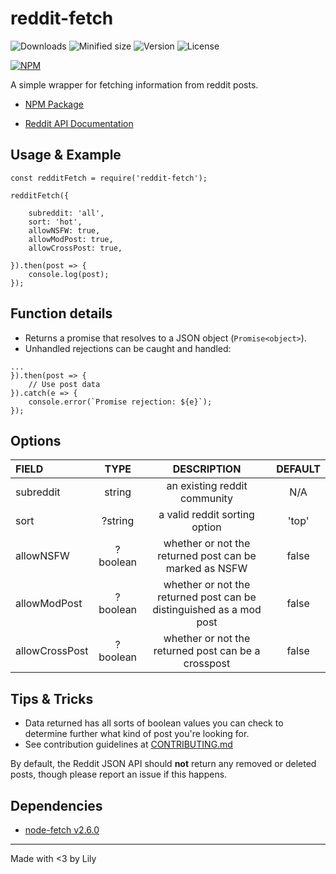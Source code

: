 # reddit-fetch

![Downloads](https://img.shields.io/npm/dm/reddit-fetch)
![Minified size](https://img.shields.io/bundlephobia/min/reddit-fetch)
![Version](https://img.shields.io/github/package-json/v/LilyAsFlora/reddit-fetch)
![License](https://img.shields.io/npm/l/reddit-fetch)

[![NPM](https://nodei.co/npm/reddit-fetch.png)](https://nodei.co/npm/reddit-fetch/)

A simple wrapper for fetching information from reddit posts.

- [NPM Package](https://npmjs.com/package/reddit-fetch/)

- [Reddit API Documentation](https://www.reddit.com/dev/api/)

## Usage & Example
```
const redditFetch = require('reddit-fetch');

redditFetch({

    subreddit: 'all',
    sort: 'hot',
    allowNSFW: true,
    allowModPost: true,
    allowCrossPost: true,

}).then(post => {
    console.log(post);
});
```

## Function details
- Returns a promise that resolves to a JSON object (`Promise<object>`). 
- Unhandled rejections can be caught and handled:
```
...
}).then(post => {
    // Use post data
}).catch(e => {
    console.error(`Promise rejection: ${e}`);
});
```

## Options

| FIELD          | TYPE          | DESCRIPTION                                                         | DEFAULT |
| :------------- |:-------------:|:-------------------------------------------------------------------:|:-------:|
| subreddit      | string        | an existing reddit community                                        | N/A     |
| sort           | ?string       | a valid reddit sorting option                                       | 'top'   |
| allowNSFW      | ?boolean      | whether or not the returned post can be marked as NSFW              | false   |
| allowModPost   | ?boolean      | whether or not the returned post can be distinguished as a mod post | false   |
| allowCrossPost | ?boolean      | whether or not the returned post can be a crosspost                 | false   |

## Tips & Tricks
- Data returned has all sorts of boolean values you can check to determine further what kind of post you're looking for.
- See contribution guidelines at [CONTRIBUTING.md](https://github.com/LilyAsFlora/reddit-fetch/blob/master/CONTRIBUTING.md)

By default, the Reddit JSON API should **not** return any removed or deleted posts, though please report an issue if this happens.

## Dependencies
- [node-fetch v2.6.0](https://www.npmjs.com/package/node-fetch)

***
Made with <3 by Lily 
